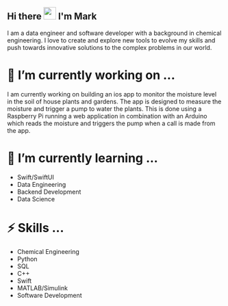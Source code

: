 ## Hi there <img src="https://media.giphy.com/media/hvRJCLFzcasrR4ia7z/giphy.gif" width="29px" height="29px">  I'm Mark

I am a data engineer and software developer with a background in chemical engineering.  I love to create and explore new tools to evolve my skills and push towards innovative solutions to the complex problems in our world.


# 🔭 I’m currently working on ...

I am currently working on building an ios app to monitor the moisture level in the soil of house plants and gardens.  The app is designed to measure the moisture and trigger a pump to water the plants.  This is done using a Raspberry Pi running a web application in combination with an Arduino which reads the moisture and triggers the pump when a call is made from the app.

# 🌱 I’m currently learning ...

- Swift/SwiftUI
- Data Engineering
- Backend Development
- Data Science

# ⚡ Skills ...

- Chemical Engineering
- Python
- SQL
- C++
- Swift
- MATLAB/Simulink
- Software Development


<!--
**markMintel/markMintel** is a ✨ _special_ ✨ repository because its `README.md` (this file) appears on your GitHub profile.

Here are some ideas to get you started:

- 🔭 I’m currently working on ...
- 🌱 I’m currently learning ...
- 👯 I’m looking to collaborate on ...
- 🤔 I’m looking for help with ...
- 💬 Ask me about ...
- 📫 How to reach me: ...
- 😄 Pronouns: ...
- ⚡ Fun fact: ...
-->
